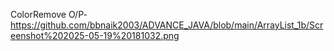 ColorRemove O/P-https://github.com/bbnaik2003/ADVANCE_JAVA/blob/main/ArrayList_1b/Screenshot%202025-05-19%20181032.png
